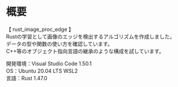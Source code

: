 # 概要
【 rust_image_proc_edge 】  
Rustの学習として画像のエッジを検出するアルゴリズムを作成しました。   
データの型や関数の使い方を確認しています。   
C++等のオブジェクト指向言語の継承のような構成を試しています。   

開発環境：Visual Studio Code 1.50.1  
OS：Ubuntu 20.04 LTS WSL2  
言語：Rust 1.47.0  
